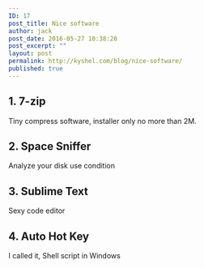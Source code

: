 ```yaml
---
ID: 17
post_title: Nice software
author: jack
post_date: 2016-05-27 10:38:28
post_excerpt: ""
layout: post
permalink: http://kyshel.com/blog/nice-software/
published: true
---
```

<h2>1. 7-zip</h2>
<p>Tiny compress software, installer only no more than 2M.</p>
<h2>2. Space Sniffer</h2>
<p>Analyze your disk use condition</p>
<h2>3. Sublime Text</h2>
<p>Sexy code editor</p>
<h2>4. Auto Hot Key</h2>
<p>I called it, Shell script in Windows</p>